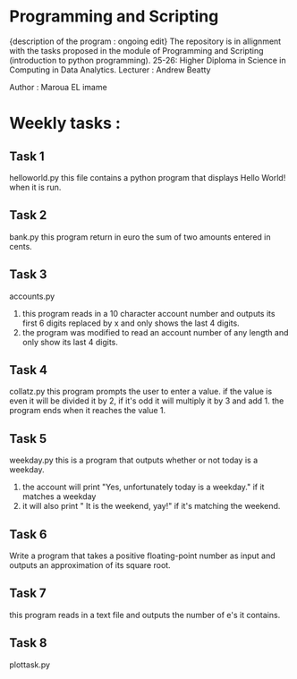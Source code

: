 # Programming and Scripting

{description of the program : ongoing edit}
The repository is in allignment with the tasks proposed in the module of Programming and Scripting (introduction to python programming). 
25-26: Higher Diploma in Science in Computing in Data Analytics. 
Lecturer : Andrew Beatty

Author : Maroua EL imame

# **Weekly tasks :**

## Task 1 
helloworld.py
this file contains a python program that displays Hello World! when it is run.


## Task 2
bank.py
this program return in euro the sum of two amounts entered in cents.


## Task 3
accounts.py
1. this program reads in a 10 character account number and outputs its first 6 digits replaced by x and only shows the last 4 digits. 
2. the program was modified to read an account number of any length and only show its last 4 digits.


## Task 4
collatz.py
this program prompts the user to enter a value.
if the value is even it will be divided it by 2, if it's odd it will multiply it by 3 and add 1. the program ends when it reaches the value 1.

## Task 5
weekday.py
this is a program that outputs whether or not today is a weekday.
1. the account will print "Yes, unfortunately today is a weekday." if it matches a weekday
2. it will also print " It is the weekend, yay!" if it's matching the weekend. 

## Task 6

Write a program that takes a positive floating-point number as input and outputs an approximation of its square root.

## Task 7 
this program reads in a text file and outputs the number of e's it contains.

## Task 8
plottask.py 